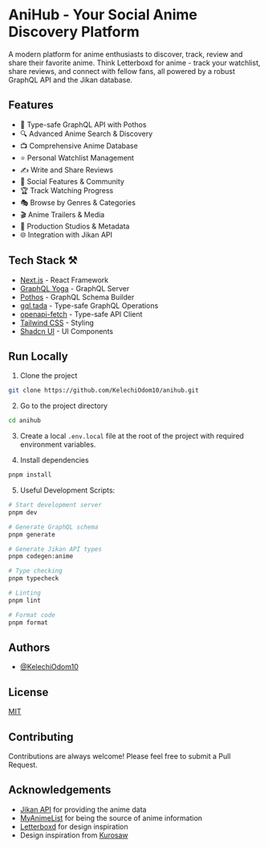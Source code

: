# AniHub - Your Social Anime Discovery Platform

A modern platform for anime enthusiasts to discover, track, review and share their favorite anime. Think Letterboxd for anime - track your watchlist, share reviews, and connect with fellow fans, all powered by a robust GraphQL API and the Jikan database.

## Features

- 🎯 Type-safe GraphQL API with Pothos
- 🔍 Advanced Anime Search & Discovery
- 📺 Comprehensive Anime Database
- ⭐ Personal Watchlist Management
- ✍️ Write and Share Reviews
- 👥 Social Features & Community
- 🏆 Track Watching Progress
- 🎭 Browse by Genres & Categories
- 🎬 Anime Trailers & Media
- 🏢 Production Studios & Metadata
- 🌐 Integration with Jikan API

## Tech Stack ⚒️

- [Next.js](https://nextjs.org) - React Framework
- [GraphQL Yoga](https://the-guild.dev/graphql/yoga-server) - GraphQL Server
- [Pothos](https://pothos-graphql.dev/) - GraphQL Schema Builder
- [gql.tada](https://github.com/0no-co/gql.tada) - Type-safe GraphQL Operations
- [openapi-fetch](https://github.com/drwpow/openapi-typescript) - Type-safe API Client
- [Tailwind CSS](https://tailwindcss.com) - Styling
- [Shadcn UI](https://ui.shadcn.com/) - UI Components

## Run Locally

1. Clone the project

```bash
git clone https://github.com/KelechiOdom10/anihub.git
```

2. Go to the project directory

```bash
cd anihub
```

3. Create a local `.env.local` file at the root of the project with required environment variables.
   <br>

4. Install dependencies

```bash
pnpm install
```

5. Useful Development Scripts:

```bash
# Start development server
pnpm dev

# Generate GraphQL schema
pnpm generate

# Generate Jikan API types
pnpm codegen:anime

# Type checking
pnpm typecheck

# Linting
pnpm lint

# Format code
pnpm format
```

## Authors

- [@KelechiOdom10](https://github.com/KelechiOdom10)

## License

[MIT](https://choosealicense.com/licenses/mit/)

## Contributing

Contributions are always welcome! Please feel free to submit a Pull Request.

## Acknowledgements

- [Jikan API](https://jikan.moe/) for providing the anime data
- [MyAnimeList](https://myanimelist.net/) for being the source of anime information
- [Letterboxd](https://letterboxd.com/) for design inspiration
- Design inspiration from [Kurosaw](https://www.behance.net/gallery/155394041/Kurosaw-Anime-Streaming-Web-App)
